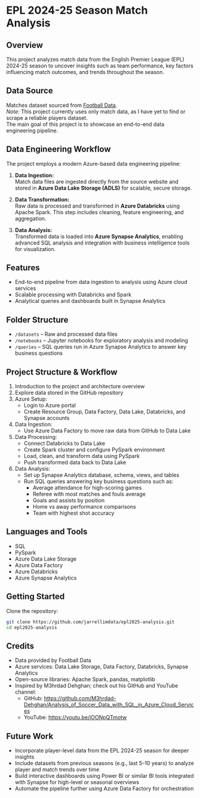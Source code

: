 # EPL 2024-25 Season Match Analysis

## Overview  
This project analyzes match data from the English Premier League (EPL) 2024-25 season to uncover insights such as team performance, key factors influencing match outcomes, and trends throughout the season.

## Data Source  
Matches dataset sourced from [Football Data](https://www.football-data.co.uk/englandm.php).  
*Note:* This project currently uses only match data, as I have yet to find or scrape a reliable players dataset.  
The main goal of this project is to showcase an end-to-end data engineering pipeline.

## Data Engineering Workflow

The project employs a modern Azure-based data engineering pipeline:

1. **Data Ingestion:**  
   Match data files are ingested directly from the source website and stored in **Azure Data Lake Storage (ADLS)** for scalable, secure storage.

2. **Data Transformation:**  
   Raw data is processed and transformed in **Azure Databricks** using Apache Spark. This step includes cleaning, feature engineering, and aggregation.

3. **Data Analysis:**  
   Transformed data is loaded into **Azure Synapse Analytics**, enabling advanced SQL analysis and integration with business intelligence tools for visualization.

## Features  
- End-to-end pipeline from data ingestion to analysis using Azure cloud services  
- Scalable processing with Databricks and Spark  
- Analytical queries and dashboards built in Synapse Analytics

## Folder Structure  
- `/datasets` – Raw and processed data files  
- `/notebooks` – Jupyter notebooks for exploratory analysis and modeling  
- `/queries` – SQL queries run in Azure Synapse Analytics to answer key business questions

## Project Structure & Workflow

1. Introduction to the project and architecture overview  
2. Explore data stored in the GitHub repository  
3. Azure Setup:  
   - Login to Azure portal  
   - Create Resource Group, Data Factory, Data Lake, Databricks, and Synapse accounts  
4. Data Ingestion:  
   - Use Azure Data Factory to move raw data from GitHub to Data Lake  
5. Data Processing:  
   - Connect Databricks to Data Lake  
   - Create Spark cluster and configure PySpark environment  
   - Load, clean, and transform data using PySpark  
   - Push transformed data back to Data Lake  
6. Data Analysis:  
   - Set up Synapse Analytics database, schema, views, and tables  
   - Run SQL queries answering key business questions such as:  
     - Average attendance for high-scoring games  
     - Referee with most matches and fouls average  
     - Goals and assists by position  
     - Home vs away performance comparisons  
     - Team with highest shot accuracy  

## Languages and Tools

- SQL  
- PySpark  
- Azure Data Lake Storage  
- Azure Data Factory  
- Azure Databricks  
- Azure Synapse Analytics  

## Getting Started

Clone the repository:

```bash
git clone https://github.com/jarrellimdata/epl2025-analysis.git
cd epl2025-analysis
```

## Credits
- Data provided by Football Data
- Azure services: Data Lake Storage, Data Factory, Databricks, Synapse Analytics
- Open-source libraries: Apache Spark, pandas, matplotlib
- Inspired by M3hrdad Dehghan; check out his GitHub and YouTube channel:
    - GitHub: https://github.com/M3hrdad-Dehghan/Analysis_of_Soccer_Data_with_SQL_in_Azure_Cloud_Services
    - YouTube: https://youtu.be/iOONpQTmotw

## Future Work
- Incorporate player-level data from the EPL 2024-25 season for deeper insights
- Include datasets from previous seasons (e.g., last 5–10 years) to analyze player and match trends over time
- Build interactive dashboards using Power BI or similar BI tools integrated with Synapse for high-level or seasonal overviews
- Automate the pipeline further using Azure Data Factory for orchestration